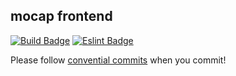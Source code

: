 ## mocap frontend

[![Build Badge](https://github.com/mocaphk/mocap-frontend/actions/workflows/build.yaml/badge.svg)](https://github.com/mocaphk/mocap-frontend/actions/workflows/build.yaml)
[![Eslint Badge](https://github.com/mocaphk/mocap-frontend/actions/workflows/eslint.yaml/badge.svg)](https://github.com/mocaphk/mocap-frontend/actions/workflows/eslint.yaml)

Please follow [convential commits](https://www.conventionalcommits.org/en/v1.0.0/) when you commit!
